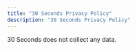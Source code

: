 ```yaml
---
title: "30 Seconds Privacy Policy"
description: "30 Seconds Privacy Policy"
---
```


30 Seconds does not collect any data.
